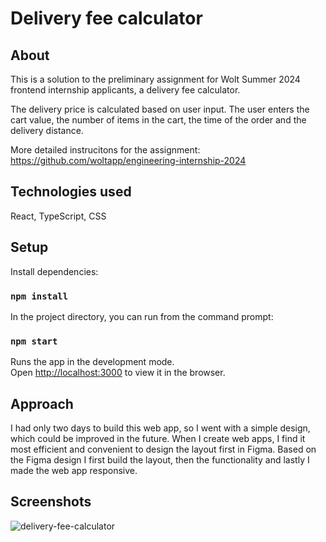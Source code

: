 # Delivery fee calculator

## About

This is a solution to the preliminary assignment for Wolt Summer 2024 frontend internship applicants, a delivery fee calculator.

The delivery price is calculated based on user input. The user enters the cart value, the number of items in the cart, the time of the order and the delivery distance.

More detailed instrucitons for the assignment: https://github.com/woltapp/engineering-internship-2024

## Technologies used
React, TypeScript, CSS

## Setup

Install dependencies:

### `npm install`

In the project directory, you can run from the command prompt:

### `npm start`

Runs the app in the development mode.\
Open [http://localhost:3000](http://localhost:3000) to view it in the browser.

## Approach

I had only two days to build this web app, so I went with a simple design, which could be improved in the future. When I create web apps, I find it most efficient and convenient to design the layout first in Figma. Based on the Figma design I first build the layout, then the functionality and lastly I made the web app responsive.

## Screenshots
![delivery-fee-calculator](https://github.com/Tuuliayr/woltapp-summer-2024/assets/70134583/b8e32945-03af-4578-aa0f-585a9f308c31)
